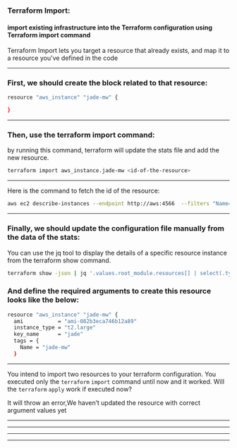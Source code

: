 
### Terraform Import:

#### import existing infrastructure into the Terraform configuration using Terraform import command

Terraform Import lets you target a resource that already exists, and map it to a resource you've defined in the code




__________________________________________________________________________________________



### First, we should create the block related to that resource:


```bash
resource "aws_instance" "jade-mw" {

}
```



__________________________________________________________________________________________



### Then, use the terraform import command:

by running this command, terraform will update the stats file and add the new resource.

```bash
terraform import aws_instance.jade-mw <id-of-the-resource>
```





__________________________________________________________________________________________


Here is the command to fetch the id of the resource:



```bash
aws ec2 describe-instances --endpoint http://aws:4566  --filters "Name=image-id,Values=ami-082b3eca746b12a89" | jq -r '.Reservations[].Instances[].InstanceId'
```



__________________________________________________________________________________________



### Finally, we should update the configuration file manually from the data of the stats:

You can use the jq tool to display the details of a specific resource instance from the terraform show command.

```bash
terraform show -json | jq '.values.root_module.resources[] | select(.type == "aws_instance" and .name == "jade-mw")'
```







### And define the required arguments to create this resource looks like the below:

```bash
resource "aws_instance" "jade-mw" {
  ami           = "ami-082b3eca746b12a89"
  instance_type = "t2.large"
  key_name      = "jade"
  tags = {
    Name = "jade-mw"
  }
```


__________________________________________________________________________________________





You intend to import two resources to your terraform configuration. You executed only the `terraform` `import` command until now and it worked. Will the `terraform` `apply` work if executed now?




It will throw an error,We haven’t updated the resource with correct argument values yet



__________________________________________________________________________________________






__________________________________________________________________________________________






__________________________________________________________________________________________






__________________________________________________________________________________________






